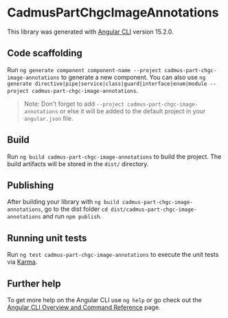 # CadmusPartChgcImageAnnotations

This library was generated with [Angular CLI](https://github.com/angular/angular-cli) version 15.2.0.

## Code scaffolding

Run `ng generate component component-name --project cadmus-part-chgc-image-annotations` to generate a new component. You can also use `ng generate directive|pipe|service|class|guard|interface|enum|module --project cadmus-part-chgc-image-annotations`.
> Note: Don't forget to add `--project cadmus-part-chgc-image-annotations` or else it will be added to the default project in your `angular.json` file. 

## Build

Run `ng build cadmus-part-chgc-image-annotations` to build the project. The build artifacts will be stored in the `dist/` directory.

## Publishing

After building your library with `ng build cadmus-part-chgc-image-annotations`, go to the dist folder `cd dist/cadmus-part-chgc-image-annotations` and run `npm publish`.

## Running unit tests

Run `ng test cadmus-part-chgc-image-annotations` to execute the unit tests via [Karma](https://karma-runner.github.io).

## Further help

To get more help on the Angular CLI use `ng help` or go check out the [Angular CLI Overview and Command Reference](https://angular.io/cli) page.
